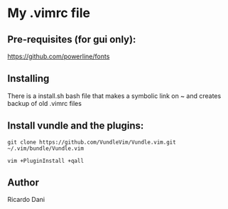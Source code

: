 # My .vimrc file

## Pre-requisites (for gui only):

  https://github.com/powerline/fonts

## Installing

There is a install.sh bash file that makes a symbolic link on ~ and creates backup of old .vimrc files

## Install vundle and the plugins:

```git clone https://github.com/VundleVim/Vundle.vim.git ~/.vim/bundle/Vundle.vim```

```vim +PluginInstall +qall```

## Author

Ricardo Dani
